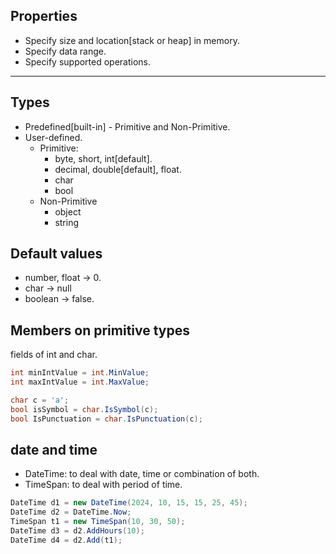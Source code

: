 


## Properties
- Specify size and location[stack or heap] in memory.
- Specify data range.
- Specify supported operations.
___
## Types
- Predefined[built-in] - Primitive and Non-Primitive.  
- User-defined.
	- Primitive:
		- byte, short, int[default].
		- decimal, double[default], float.
		- char
		- bool
	- Non-Primitive
		- object
		- string

## Default values
- number, float -> 0.
- char -> null
- boolean -> false.
## Members on primitive types 
fields of int and char.
```c#
int minIntValue = int.MinValue;
int maxIntValue = int.MaxValue;

char c = 'a';
bool isSymbol = char.IsSymbol(c);
bool IsPunctuation = char.IsPunctuation(c);

```

## date and time
- DateTime: to deal with date, time or combination of both.
- TimeSpan: to deal with period of time. 

```c#
DateTime d1 = new DateTime(2024, 10, 15, 15, 25, 45);
DateTime d2 = DateTime.Now;
TimeSpan t1 = new TimeSpan(10, 30, 50);
DateTime d3 = d2.AddHours(10);
DateTime d4 = d2.Add(t1);
```